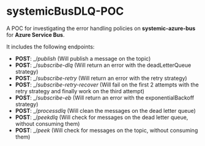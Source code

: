 # systemicBusDLQ-POC

A POC for investigating the error handling policies on **systemic-azure-bus** for **Azure Service Bus**.

It includes the following endpoints:

- **POST**: \_/_publish_ (Will publish a message on the topic)
- **POST**: \_/_subscribe-dlq_ (Will return an error with the deadLetterQueue strategy)
- **POST**: \_/_subscribe-retry_ (Will return an error with the retry strategy)
- **POST**: \_/_subscribe-retry-recover_ (Will fail on the first 2 attempts with the retry strategy and finally work on the third attempt)
- **POST**: \_/_subscribe-eb_ (Will return an error with the exponentialBackoff strategy)
- **POST**: \_/_processdlq_ (Will clean the messages on the dead letter queue)
- **POST**: \_/_peekdlq_ (Will check for messages on the dead letter queue, without consuming them)
- **POST**: \_/_peek_ (Will check for messages on the topic, without consuming them)